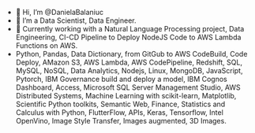 - 👋 Hi, I’m @DanielaBalaniuc
- 👀 I’m a Data Scientist, Data Engineer.
- 🌱 Currently working with a Natural Language Processing project, Data Engineering, CI-CD Pipeline to Deploy NodeJS Code to AWS Lambda Functions on AWS. 
- Python, Pandas, Data Dictionary, from GitGub to AWS CodeBuild, Code Deploy, AMazon S3, AWS Lambda, AWS CodePipeline, Redshift, SQL, MySQL, NoSQL, Data Analytics, Nodejs, Linux, MongoDB, JavaScript, Pytorch, IBM Governance build and deploy a model, IBM Cognos Dashboard, Access, Microsoft SQL Server Management Studio, AWS Distributed Systems, Machine Learning with scikit-learn, Matplotlib, Scientific Python toolkits, Semantic Web, Finance, Statistics and Calculus with Python, FlutterFlow, APIs, Keras, Tensorflow, Intel OpenVino, Image Style Transfer, Images augmented, 3D Images.


<!---
DanielaBalaniuc/DanielaBalaniuc is a ✨ special ✨ repository because its `README.md` (this file) appears on your GitHub profile.
You can click the Preview link to take a look at your changes.
--->
